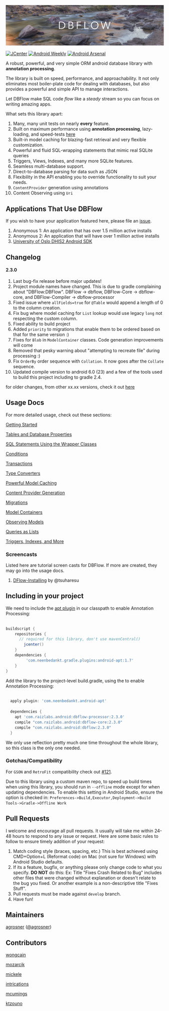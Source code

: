 ![Image](https://github.com/agrosner/DBFlow/blob/develop/dbflow_banner.png?raw=true)

[![JCenter](https://img.shields.io/badge/JCenter-2.2.1-red.svg?style=flat)](https://bintray.com/raizlabs/Libraries/DBFlow/view)
[![Android Weekly](http://img.shields.io/badge/Android%20Weekly-%23129-2CB3E5.svg?style=flat)](http://androidweekly.net/issues/issue-129)
[![Android Arsenal](https://img.shields.io/badge/Android%20Arsenal-DBFlow-brightgreen.svg?style=flat)](https://android-arsenal.com/details/1/1134)

A robust, powerful, and very simple ORM android database library with **annotation processing**.

The library is built on speed, performance, and approachability. It not only eliminates most boiler-plate code for dealing with databases, but also provides a powerful and simple API to manage interactions.

Let DBFlow make SQL code _flow_ like a _steady_ stream so you can focus on writing
amazing apps.

What sets this library apart:
  1. Many, many unit tests on nearly __every__ feature.
  2. Built on maximum performance using **annotation processing**, lazy-loading, and speed-tests [here](https://github.com/Raizlabs/AndroidDatabaseLibraryComparison)
  3. Built-in model caching for blazing-fast retrieval and very flexible customization.
  3. Powerful and fluid SQL-wrapping statements that mimic real SQLite queries
  4. Triggers, Views, Indexes, and many more SQLite features.
  5. Seamless multi-database support.
  6. Direct-to-database parsing for data such as JSON
  7. Flexibility in the API enabling you to override functionality to suit your needs.
  8. ```ContentProvider``` generation using annotations
  9. Content Observing using `Uri`

## Applications That Use DBFlow

If you wish to have your application featured here, please file an [issue](https://github.com/Raizlabs/DBFlow/issues).

1. Anonymous 1: An application that has over 1.5 million active installs
2. Anonymous 2: An application that will have over 1 million active installs
3. [University of Oslo DHIS2 Android SDK](https://github.com/dhis2/dhis2-android-sdk)

## Changelog

#### 2.3.0
1. Last bug-fix release before major updates!
2. Project module names have changed. This is due to gradle complaining about "DBFlow:DBFlow".
 DBFlow -> dbflow, DBFlow-Core -> dbflow-core, and DBFlow-Compiler -> dbflow-processor
2. Fixed issue where `allFields=true` for `@Table` would append a length of 0 to the column creation.
3. Fix bug where model caching for `List` lookup would use legacy `long` not respecting the custom column.
4. Fixed ability to build project
5. Added  `priority` to migrations that enable them to be ordered based on that for the same version :)
6. Fixes for `Blob` in `ModelContainer` classes. Code generation improvements will come
7. Removed that pesky warning about "attempting to recreate file" during processing :)
8. Fix `OrderBy` order sequence with `Collation`. It now goes after the `Collate` sequence.
9. Updated compile version to android 6.0 (23) and a few of the tools used to build this project including to gradle 2.4.

for older changes, from other xx.xx versions, check it out [here](https://github.com/Raizlabs/DBFlow/wiki)

## Usage Docs

For more detailed usage, check out these sections:

[Getting Started](https://github.com/Raizlabs/DBFlow/blob/master/usage/GettingStarted.md)

[Tables and Database Properties](https://github.com/Raizlabs/DBFlow/blob/master/usage/DBStructure.md)

[SQL Statements Using the Wrapper Classes](https://github.com/Raizlabs/DBFlow/blob/master/usage/SQLQuery.md)

[Conditions](https://github.com/Raizlabs/DBFlow/blob/master/usage/Conditions.md)

[Transactions](https://github.com/Raizlabs/DBFlow/blob/master/usage/Transactions.md)

[Type Converters](https://github.com/Raizlabs/DBFlow/blob/master/usage/TypeConverters.md)

[Powerful Model Caching](https://github.com/Raizlabs/DBFlow/blob/master/usage/ModelCaching.md)

[Content Provider Generation](https://github.com/Raizlabs/DBFlow/blob/master/usage/ContentProviderGenerators.md)

[Migrations](https://github.com/Raizlabs/DBFlow/blob/master/usage/Migrations.md)

[Model Containers](https://github.com/Raizlabs/DBFlow/blob/master/usage/ModelContainers.md)

[Observing Models](https://github.com/Raizlabs/DBFlow/blob/master/usage/ObservableModels.md)

[Queries as Lists](https://github.com/Raizlabs/DBFlow/blob/master/usage/TableList.md)

[Triggers, Indexes, and More](https://github.com/Raizlabs/DBFlow/blob/master/usage/TriggersIndexesAndMore.md)

### Screencasts

Listed here are tutorial screen casts for DBFlow. If more are created, they may go into the usage docs.

1. [DFlow-Installing](https://www.youtube.com/watch?v=UveI8_wfEoU) by @tsuharesu


## Including in your project

We need to include the [apt plugin](https://bitbucket.org/hvisser/android-apt) in our classpath to enable Annotation Processing:

```groovy

buildscript {
    repositories {
      // required for this library, don't use mavenCentral()
        jcenter()
    }
    dependencies {
         'com.neenbedankt.gradle.plugins:android-apt:1.7'
    }
}

```

Add the library to the project-level build.gradle, using the  to enable Annotation Processing:

```groovy

  apply plugin: 'com.neenbedankt.android-apt'

  dependencies {
    apt 'com.raizlabs.android:dbflow-processor:2.3.0'
    compile "com.raizlabs.android:dbflow-core:2.3.0"
    compile "com.raizlabs.android:dbflow:2.3.0"
  }

```

We only use reflection pretty much one time throughout the whole library, so this class is the only one needed.

### Gotchas/Compatibility

For `GSON` and `RetroFit` compatibility check out [#121](https://github.com/Raizlabs/DBFlow/issues/121).

Due to this library using a custom maven repo, to speed up build times when using this library,
you should run in `--offline` mode except for when updating dependencies. To enable
this setting in Android Studio, ensure the option is checked in:
`Preferences->Build,Executor,Deployment->Build Tools->Gradle->Offline Work`

## Pull Requests

I welcome and encourage all pull requests. It usually will take me within 24-48 hours to respond to any issue or request. Here are some basic rules to follow to ensure timely addition of your request:
  1. Match coding style (braces, spacing, etc.) This is best achieved using CMD+Option+L (Reformat code) on Mac (not sure for Windows) with Android Studio defaults.
  2. If its a feature, bugfix, or anything please only change code to what you specify.
   **DO NOT** do this: Ex: Title "Fixes Crash Related to Bug" includes other files that were changed without explanation or doesn't relate to the bug you fixed. Or another example is a non-descriptive title "Fixes Stuff".
  3. Pull requests must be made against ```develop``` branch.
  4. Have fun!


## Maintainers

[agrosner](https://github.com/agrosner) ([@agrosner](https://www.twitter.com/agrosner))

## Contributors

[wongcain](https://github.com/wongcain)

[mozarcik](https://github.com/mozarcik)

[mickele](https://github.com/mickele)

[intrications](https://github.com/intrications)

[mcumings](https://github.com/mcumings)

[ktzouno](https://github.com/ktzouno)

